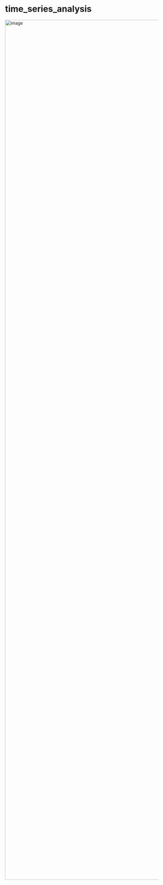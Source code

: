# time_series_analysis
<img width="2000" height="2828" alt="image" src="https://github.com/user-attachments/assets/9022e20a-9e71-49a2-b564-e66306c19ee7" />
